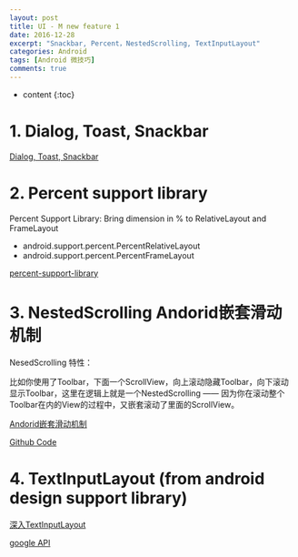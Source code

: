 ```yaml
---
layout: post
title: UI - M new feature 1
date: 2016-12-28
excerpt: "Snackbar, Percent，NestedScrolling, TextInputLayout"
categories: Android
tags: [Android 微技巧]
comments: true
---
```


* content
{:toc}


# 1. Dialog, Toast, Snackbar

[Dialog, Toast, Snackbar](http://blog.csdn.net/guolin_blog/article/details/51336415)

# 2. Percent support library 

Percent Support Library: Bring dimension in % to RelativeLayout and FrameLayout

- android.support.percent.PercentRelativeLayout 
- android.support.percent.PercentFrameLayout

[percent-support-library ](https://inthecheesefactory.com/blog/know-percent-support-library/en)

# 3. NestedScrolling Andorid嵌套滑动机制

NesedScrolling 特性：

比如你使用了Toolbar，下面一个ScrollView，向上滚动隐藏Toolbar，向下滚动显示Toolbar，这里在逻辑上就是一个NestedScrolling —— 因为你在滚动整个Toolbar在内的View的过程中，又嵌套滚动了里面的ScrollView。

[Andorid嵌套滑动机制](https://segmentfault.com/a/1190000002873657)

[Github Code](https://github.com/vivianking6855/android-ui/tree/ui-advanced)

# 4. TextInputLayout (from android design support library)

[深入TextInputLayout](http://blog.csdn.net/u011051627/article/details/48177095)

[google API](https://developer.android.com/reference/android/support/design/widget/TextInputEditText.html)




